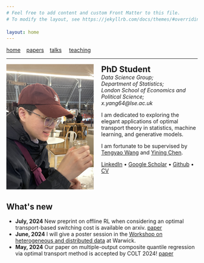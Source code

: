 ```yaml
---
# Feel free to add content and custom Front Matter to this file.
# To modify the layout, see https://jekyllrb.com/docs/themes/#overriding-theme-defaults

layout: home
---
```

[home](/index.markdown/)&nbsp;&nbsp;&nbsp;&nbsp;[papers](/papers/)&nbsp;&nbsp;&nbsp;&nbsp;[talks](/talks/)
&nbsp;&nbsp;&nbsp;&nbsp;[teaching](/teaching/)

<hr />
<div class="intro" style="display: flex; align-items: flex-start; gap: 20px;">
    <div class="image-container" style="flex-shrink: 0;">
        <img src="assets/me.jpg" alt="Portrait of Xuzhi" width="230" height = "330" class="header_img" />
    </div>
    <div class="text-container">
        <strong style="font-size: 16pt;">PhD Student</strong><br />
        <div style="font-style: italic">
        Data Science Group;<br />
        Department of Statistics;<br />
        London School of Economics and Political Science; <br />
        x.yang64@lse.ac.uk
        </div>
        <p>
        I am dedicated to exploring the elegant applications of optimal transport theory in statistics, machine learning, and generative models.
        </p>
        <p>
        I am fortunate to be supervised by <a  href = "https://personal.lse.ac.uk/wangt60">Tengyao Wang</a> and <a  href = "https://personal.lse.ac.uk/cheny100/">Yining Chen</a>.
        </p>
        <span>
        <a href="https://www.linkedin.com/in/xuzhi-yang-9257871b1/">LinkedIn</a>
        &bull;
        <a href="https://scholar.google.com/citations?user=XnH5giYAAAAJ&hl=en&oi=sra">Google Scholar</a>
        &bull;
        <a href="https://github.com/YANG1030">Github</a>
        &bull;
        <a href="/assets/cv.pdf">CV</a>
        </span>
    </div>
</div>

## What's new

- **July, 2024** New preprint on offline RL when considering an optimal transport-based switching cost is available on arxiv. [paper](/assets/papers/SwichingCost.pdf)
- **June, 2024** I will give a poster session in the [Workshop on heterogeneous and distributed data](https://warwick.ac.uk/fac/sci/statistics/news/heterogeneous_distributed_data/) at Warwick. 
- **May, 2024** Our paper on multiple-output composite quantile regression via optimal transport method is accepted by COLT 2024! [paper](/assets/papers/yang24.pdf) 